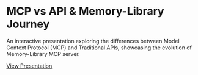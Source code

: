 # MCP vs API & Memory-Library Journey

An interactive presentation exploring the differences between Model Context Protocol (MCP) and Traditional APIs, showcasing the evolution of Memory-Library MCP server.

[View Presentation](./memory-library-journey)
